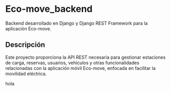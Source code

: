 # Eco-move_backend
Backend desarrollado en Django y Django REST Framework para la aplicación Eco-move.

## Descripción

Este proyecto proporciona la API REST necesaria para gestionar estaciones de carga, reservas, usuarios, vehículos y otras funcionalidades relacionadas con la aplicación móvil Eco-move, enfocada en facilitar la movilidad eléctrica.

hola

